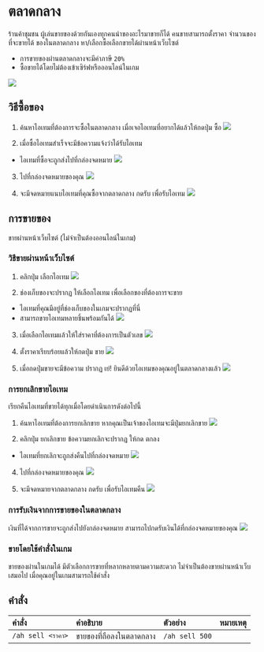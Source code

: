 # ตลาดกลาง
ร้านค้าชุมชน ผู้เล่นขายของด้วยกันเองทุกคนนำของอะไรมาขายก็ได้ คนขายสามารถตั้งราคา จำนวนของที่จะขายได้ ของในตลาดกลาง หา/เลือกซื้อเลือกขายได้ผ่านหน้าเว็บไซต์
- การขายของผ่านตลาดกลางจะมีค่าภาษี `20%`
- ซื้อขายได้โดยไม่ต้องเข้าเซิร์ฟหรือออนไลน์ในเกม
    
![](https://i.imgur.com/JIDlsfC.jpeg)

## วิธีซื้อของ 
1. ค้นหาไอเทมที่ต้องการจะซื้อในตลาดกลาง เมื่อเจอไอเทมที่อยากได้แล้วให้กดปุ่ม ซื้อ
![](https://i.imgur.com/CRlEmp3.jpeg)

2. เมื่อซื้อไอเทมสำเร็จจะมีข้อความแจ้งว่าได้รับไอเทม
- ไอเทมที่ซื้อจะถูกส่งไปที่กล่องจดหมาย
![](https://i.imgur.com/4pt9MoH.jpeg)

3. ไปที่กล่องจดหมายของคุณ
![](https://i.imgur.com/WRa3iwD.jpeg)

4. จะมีจดหมายแนบไอเทมที่คุณซื้อจากตลาดกลาง กดรับ เพื่อรับไอเทม
![](https://i.imgur.com/oFjLmVH.jpeg)

## การขายของ
ขายผ่านหน้าเว็บไซต์ (ไม่จำเป็นต้องออนไลน์ในเกม)

### วิธีขายผ่านหน้าเว็บไซต์

1. คลิกปุ่ม เลือกไอเทม 
![](https://i.imgur.com/QDNOPKo.jpeg)

2. ช่องเก็บของจะปรากฏ ให้เลือกไอเทม เพื่อเลือกของที่ต้องการจะขาย 
- ไอเทมที่คุณมีอยู่ที่ช่องเก็บของในเกมจะปรากฏที่นี่
- สามารถขายไอเทมหลายชิ้นพร้อมกันได้
![](https://i.imgur.com/UoanmP3.jpeg)

3. เมื่อเลือกไอเทมแล้วให้ใส่ราคาที่ต้องการเป็นตัวเลข
![](https://i.imgur.com/CuZyZFN.jpeg)

4. ตั้งราคาเรียบร้อยแล้วให้กดปุ่ม ขาย
![](https://i.imgur.com/zllriT7.jpeg)

5. เมื่อกดปุ่มขายจะมีข้อความ ปรากฏ เย่! ยินดีด้วยไอเทมของคุณอยู่ในตลาดกลางแล้ว
![](https://i.imgur.com/BHgLD5e.jpeg)

### การยกเลิกขายไอเทม
เรียกคืนไอเทมที่ขายได้ทุกเมื่อโดยดำเนินการดังต่อไปนี้

1. ค้นหาไอเทมที่ต้องการยกเลิกขาย หากคุณเป็นเจ้าของไอเทมจะมีปุ่มยกเลิกขาย
![](https://i.imgur.com/zhi3HGd.jpeg)

2. คลิกปุ่ม ยกเลิกขาย ข้อความยกเลิกจะปรากฏ ให้กด ตกลง
- ไอเทมที่ยกเลิกจะถูกส่งคืนไปที่กล่องจดหมาย
![](https://i.imgur.com/OtmmfVg.jpeg)

4. ไปที่กล่องจดหมายของคุณ
![](https://i.imgur.com/WRa3iwD.jpeg)

5. จะมีจดหมายจากตลาดกลาง กดรับ เพื่อรับไอเทมคืน
![](https://i.imgur.com/PVFY0zN.jpeg)

### การรับเงินจากการขายของในตลาดกลาง 
เงินที่ได้จากการขายจะถูกส่งไปยังกล่องจดหมาย สามารถไปกดรับเงินได้ที่กล่องจดหมายของคุณ
![](https://i.imgur.com/7Y76V47.jpeg)

### ขายโดยใช้คำสั่งในเกม
ขายของผ่านในเกมได้ มีตัวเลือกการขายที่หลากหลายตามความสะดวก ไม่จำเป็นต้องขายผ่านหน้าเว็บเสมอไป เมื่อคุณอยู่ในเกมสามารถใช้คำสั่ง

## คำสั่ง 
| คำสั่ง | คำอธิบาย | ตัวอย่าง | หมายเหตุ |
| :-- | :-- | :-- | :-- |
| `/ah sell <ราคา>` | ขายของที่ถือลงในตลาดกลาง | `/ah sell 500` |  |
